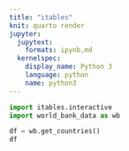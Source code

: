 ```yaml
---
title: "itables"
knit: quarto render
jupyter:
  jupytext:
    formats: ipynb,md
  kernelspec:
    display_name: Python 3
    language: python
    name: python3
---
```


```python label="tbl:countries"
import itables.interactive
import world_bank_data as wb

df = wb.get_countries()
df
```
